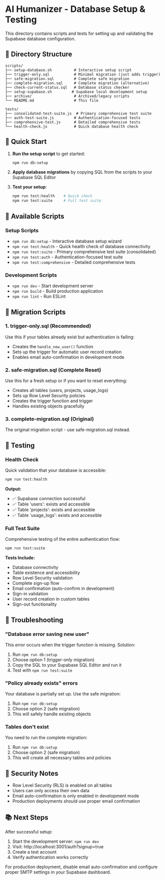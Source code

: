 # AI Humanizer - Database Setup & Testing

This directory contains scripts and tests for setting up and validating the Supabase database configuration.

## 📁 Directory Structure

```
scripts/
├── setup-database.sh          # Interactive setup script
├── trigger-only.sql           # Minimal migration (just adds trigger)
├── safe-migration.sql         # Complete safe migration
├── complete-migration.sql     # Complete migration (alternative)
├── check-current-status.sql   # Database status checker
├── setup-supabase.sh         # Supabase local development setup
├── archive/                   # Archived/legacy scripts
└── README.md                  # This file

tests/
├── consolidated-test-suite.js  # Primary comprehensive test suite
├── auth-test-suite.js         # Authentication-focused tests
├── comprehensive-test.js      # Detailed comprehensive tests
└── health-check.js            # Quick database health check
```

## 🚀 Quick Start

1. **Run the setup script** to get started:
   ```bash
   npm run db:setup
   ```

2. **Apply database migrations** by copying SQL from the scripts to your Supabase SQL Editor

3. **Test your setup**:
   ```bash
   npm run test:health    # Quick check
   npm run test:suite     # Full test suite
   ```

## 📝 Available Scripts

### Setup Scripts
- `npm run db:setup` - Interactive database setup wizard
- `npm run test:health` - Quick health check of database connectivity
- `npm run test:suite` - Primary comprehensive test suite (consolidated)
- `npm run test:auth` - Authentication-focused test suite
- `npm run test:comprehensive` - Detailed comprehensive tests

### Development Scripts
- `npm run dev` - Start development server
- `npm run build` - Build production application
- `npm run lint` - Run ESLint

## 🔧 Migration Scripts

### 1. trigger-only.sql (Recommended)
Use this if your tables already exist but authentication is failing:
- Creates the `handle_new_user()` function
- Sets up the trigger for automatic user record creation
- Enables email auto-confirmation in development mode

### 2. safe-migration.sql (Complete Reset)
Use this for a fresh setup or if you want to reset everything:
- Creates all tables (users, projects, usage_logs)
- Sets up Row Level Security policies
- Creates the trigger function and trigger
- Handles existing objects gracefully

### 3. complete-migration.sql (Original)
The original migration script - use safe-migration.sql instead.

## 🧪 Testing

### Health Check
Quick validation that your database is accessible:
```bash
npm run test:health
```

**Output:**
- ✅ Supabase connection successful
- ✅ Table 'users': exists and accessible
- ✅ Table 'projects': exists and accessible
- ✅ Table 'usage_logs': exists and accessible

### Full Test Suite
Comprehensive testing of the entire authentication flow:
```bash
npm run test:suite
```

**Tests Include:**
- Database connectivity
- Table existence and accessibility
- Row Level Security validation
- Complete sign-up flow
- Email confirmation (auto-confirm in development)
- Sign-in validation
- User record creation in custom tables
- Sign-out functionality

## 🐛 Troubleshooting

### "Database error saving new user"
This error occurs when the trigger function is missing. Solution:
1. Run `npm run db:setup`
2. Choose option 1 (trigger-only migration)
3. Copy the SQL to your Supabase SQL Editor and run it
4. Test with `npm run test:suite`

### "Policy already exists" errors
Your database is partially set up. Use the safe migration:
1. Run `npm run db:setup`
2. Choose option 2 (safe migration)
3. This will safely handle existing objects

### Tables don't exist
You need to run the complete migration:
1. Run `npm run db:setup`
2. Choose option 2 (safe migration)
3. This will create all necessary tables and policies

## 🔐 Security Notes

- Row Level Security (RLS) is enabled on all tables
- Users can only access their own data
- Email auto-confirmation is only enabled in development mode
- Production deployments should use proper email confirmation

## 📚 Next Steps

After successful setup:
1. Start the development server: `npm run dev`
2. Visit: http://localhost:3001/auth?signup=true
3. Create a test account
4. Verify authentication works correctly

For production deployment, disable email auto-confirmation and configure proper SMTP settings in your Supabase dashboard.
